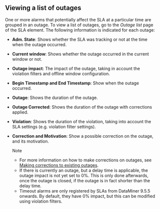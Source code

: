 ## Viewing a list of outages

One or more alarms that potentially affect the SLA at a particular time are grouped in an outage. To view a list of outages, go to the *Outage list* page of the SLA element. The following information is indicated for each outage:

- **Adm. State**: Shows whether the SLA was tracking or not at the time when the outage occurred.

- **Current window**: Shows whether the outage occurred in the current window or not.

- **Outage impact**: The impact of the outage, taking in account the violation filters and offline window configuration.

- **Begin Timestamp **and** End Timestamp**: Show when the outage occurred.

- **Outage**: Shows the duration of the outage.

- **Outage Corrected**: Shows the duration of the outage with corrections applied.

- **Violation**: Shows the duration of the violation, taking into account the SLA settings (e.g. violation filter settings).

- **Correction **and** Motivation**: Show a possible correction on the outage, and its motivation.

    > [!NOTE]
    > -  For more information on how to make corrections on outages, see [Making corrections to existing outages](Making_corrections_to_existing_outages.md).
    > -  If there is currently an outage, but a delay time is applicable, the outage impact is not yet set to 0%. This is only done afterwards, once the outage is closed, if the outage is in fact shorter than the delay time.
    > -  Timeout alarms are only registered by SLAs from DataMiner 9.5.5 onwards. By default, they have 0% impact, but this can be modified using violation filters.
    >
